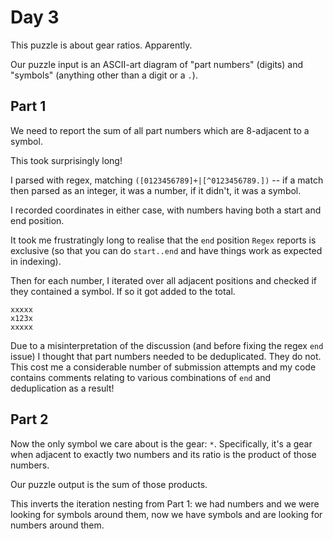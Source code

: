 # Day 3

This puzzle is about gear ratios. Apparently. 

Our puzzle input is an ASCII-art diagram of "part numbers" (digits) and "symbols" (anything other than a digit or a `.`).

## Part 1

We need to report the sum of all part numbers which are 8-adjacent to a symbol.

This took surprisingly long! 

I parsed with regex, matching `([0123456789]+|[^0123456789.])` -- if a match then parsed as an integer, it was a number, if it didn't, it was a symbol. 

I recorded coordinates in either case, with numbers having both a start and end position. 

It took me frustratingly long to realise that the `end` position `Regex` reports is exclusive (so that you can do `start..end` and have things work as expected in indexing).

Then for each number, I iterated over all adjacent positions and checked if they contained a symbol. If so it got added to the total.

    xxxxx
    x123x
    xxxxx

Due to a misinterpretation of the discussion (and before fixing the regex `end` issue) I thought that part numbers needed to be deduplicated. They do not. This cost me a considerable number of submission attempts and my code contains comments relating to various combinations of `end` and deduplication as a result!

## Part 2

Now the only symbol we care about is the gear: `*`. Specifically, it's a gear when adjacent to exactly two numbers and its ratio is the product of those numbers. 

Our puzzle output is the sum of those products. 

This inverts the iteration nesting from Part 1: we had numbers and we were looking for symbols around them, now we have symbols and are looking for numbers around them. 

